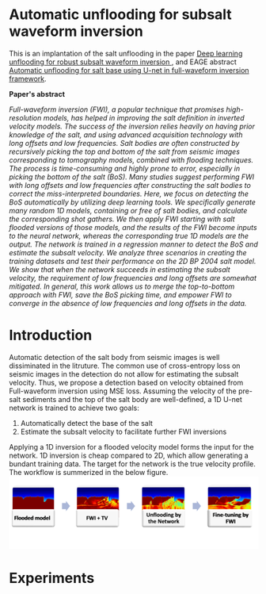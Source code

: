 # Automatic unflooding for subsalt waveform inversion
This is an implantation of the salt unflooding in the paper [Deep learning unflooding for robust subsalt waveform inversion
](https://arxiv.org/abs/2201.02947), and EAGE abstract [Automatic unflooding for salt base using U-net in full-waveform inversion framework](https://www.earthdoc.org/content/papers/10.3997/2214-4609.202112691).

**Paper's abstract**

*Full-waveform inversion (FWI), a popular technique that promises high-resolution models, has
helped in improving the salt definition in inverted velocity models. The success of the inversion relies
heavily on having prior knowledge of the salt, and using advanced acquisition technology with long
offsets and low frequencies. Salt bodies are often constructed by recursively picking the top and
bottom of the salt from seismic images corresponding to tomography models, combined with flooding
techniques. The process is time-consuming and highly prone to error, especially in picking the bottom
of the salt (BoS). Many studies suggest performing FWI with long offsets and low frequencies after
constructing the salt bodies to correct the miss-interpreted boundaries. Here, we focus on detecting
the BoS automatically by utilizing deep learning tools. We specifically generate many random 1D
models, containing or free of salt bodies, and calculate the corresponding shot gathers. We then apply
FWI starting with salt flooded versions of those models, and the results of the FWI become inputs
to the neural network, whereas the corresponding true 1D models are the output. The network is
trained in a regression manner to detect the BoS and estimate the subsalt velocity. We analyze three
scenarios in creating the training datasets and test their performance on the 2D BP 2004 salt model.
We show that when the network succeeds in estimating the subsalt velocity, the requirement of low
frequencies and long offsets are somewhat mitigated. In general, this work allows us to merge the
top-to-bottom approach with FWI, save the BoS picking time, and empower FWI to converge in the
absence of low frequencies and long offsets in the data.*

# Introduction 
Automatic detection of the salt body from seismic images is well dissiminated in the litruture. The common use of cross-entropy loss on seismic images in the detection do not allow for estimating the subsalt velocity. Thus, we propose a detection based on velocity obtained from Full-waveform inversion using MSE loss. Assuming the velocity of the pre-salt sediments and the top of the salt body are well-defined, a 1D U-net network is trained to achieve two goals: 

  1. Automatically detect the base of the salt 
  2. Estimate the subsalt velocity to facilitate further FWI inversions
 
Applying a 1D inversion for a flooded velocity model forms the input for the network. 1D inversion is cheap compared to 2D, which allow generating a bundant training data. The target for the network is the true velocity profile. The workflow is summerized in the below figure.
![Alt text](./Figure/workflow2.png)

# Experiments 


